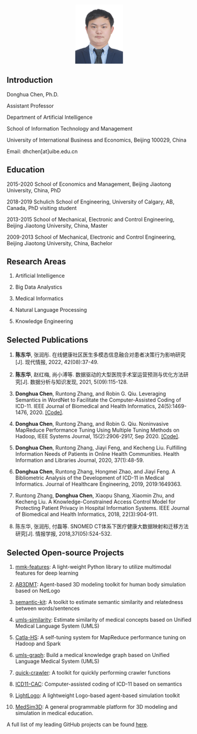 
<center>
<img src='donghua_chen.jpg' style='width:130px;height:160px'>
</center>

## Introduction
Donghua Chen, Ph.D.

Assistant Professor

Department of Artificial Intelligence

School of Information Technology and Management

University of International Business and Economics, Beijing 100029, China

Email: dhchen[at]uibe.edu.cn

## Education
2015-2020   School of Economics and Management, Beijing Jiaotong University, China, PhD

2018-2019   Schulich School of Engineering, University of Calgary, AB, Canada, PhD visiting student

2013-2015   School of Mechanical, Electronic and Control Engineering, Beijing Jiaotong University, China, Master

2009-2013   School of Mechanical, Electronic and Control Engineering, Beijing Jiaotong University, China, Bachelor

## Research Areas
1. Artificial Intelligence

2. Big Data Analystics

3. Medical Informatics

4. Natural Language Processing

5. Knowledge Engineering

## Selected Publications

1. **陈东华**, 张润彤. 在线健康社区医生多模态信息融合对患者决策行为影响研究[J]. 现代情报, 2022, 42(08):37-49.

2. **陈东华**, 赵红梅, 尚小溥等. 数据驱动的大型医院手术室运营预测与优化方法研究[J]. 数据分析与知识发现, 2021, 5(09):115-128.

3. **Donghua Chen**, Runtong Zhang, and Robin G. Qiu. Leveraging Semantics in WordNet to Facilitate the Computer-Assisted Coding of ICD-11. IEEE Journal of Biomedical and Health Informatics, 24(5):1469-1476, 2020. [[Code]](https://github.com/dhchenx/ICD11-CAC).

4. **Donghua Chen**, Runtong Zhang, and Robin G. Qiu. Noninvasive MapReduce Performance Tuning Using Multiple Tuning Methods on Hadoop, IEEE Systems Journal, 15(2):2906-2917, Sep 2020. [[Code]](https://github.com/dhchenx/Catla-HS).

5. **Donghua Chen**, Runtong Zhang, Jiayi Feng, and Kecheng Liu. Fulfilling Information Needs of Patients in Online Health Communities. Health Information and Libraries Journal, 2020, 37(1):48-59. 

6. **Donghua Chen**, Runtong Zhang, Hongmei Zhao, and Jiayi Feng. A Bibliometric Analysis of the Development of ICD-11 in Medical Informatics. Journal of Healthcare Engineering, 2019, 2019:1649363. 

7. Runtong Zhang, **Donghua Chen**, Xiaopu Shang, Xiaomin Zhu, and Kecheng Liu. A Knowledge-Constrained Access Control Model for Protecting Patient Privacy in Hospital Information Systems. IEEE Journal of Biomedical and Health Informatics, 2018, 22(3):904-911. 

8. 陈东华, 张润彤, 付磊等. SNOMED CT体系下医疗健康大数据映射和迁移方法研究[J]. 情报学报, 2018,37(05):524-532.

## Selected Open-source Projects
1. [mmk-features](https://github.com/dhchenx/mmkit-features): A light-weight Python library to utilize multimodal features for deep learning

2. [AB3DMT](https://github.com/dhchenx/AB3DMT): Agent-based 3D modeling toolkit for human body simulation based on NetLogo

3. [semantic-kit](https://github.com/dhchenx/semantic-kit): A toolkit to estimate semantic similarity and relatedness between words/sentences

4. [umls-similarity](https://github.com/dhchenx/umls-similarity): Estimate similarity of medical concepts based on Unified Medical Language System (UMLS)

5. [Catla-HS](https://github.com/dhchenx/Catla-HS): A self-tuning system for MapReduce performance tuning on Hadoop and Spark

6. [umls-graph](https://github.com/dhchenx/umls-graph): Build a medical knowledge graph based on Unified Language Medical System (UMLS)

7. [quick-crawler](https://github.com/dhchenx/quick-crawler): A toolkit for quickly performing crawler functions

8. [ICD11-CAC](https://github.com/dhchenx/ICD11-CAC): Computer-assisted coding of ICD-11 based on semantics

9. [LightLogo](https://github.com/dhchenx/LightLogo): A lightweight Logo-based agent-based simulation toolkit

10. [MedSim3D](https://github.com/dhchenx/MedSim3D): A general programmable platform for 3D modeling and simulation in medical education.

A full list of my leading GitHub projects can be found [here](https://github.com/dhchenx/dhchenx). 




